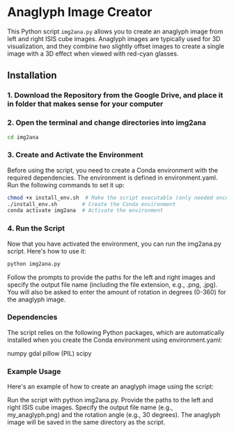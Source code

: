 # Anaglyph Image Creator

This Python script `img2ana.py` allows you to create an anaglyph image from left and right ISIS cube images. Anaglyph images are typically used for 3D visualization, and they combine two slightly offset images to create a single image with a 3D effect when viewed with red-cyan glasses.

## Installation

### 1. Download the Repository from the Google Drive, and place it in folder that makes sense for your computer
### 2. Open the terminal and change directories into img2ana

```bash
cd img2ana
```

### 3. Create and Activate the Environment

Before using the script, you need to create a Conda environment with the required dependencies. The environment is defined in environment.yaml. Run the following commands to set it up:
```bash
chmod +x install_env.sh  # Make the script executable (only needed once)
./install_env.sh        # Create the Conda environment
conda activate img2ana  # Activate the environment
```
### 4. Run the Script
Now that you have activated the environment, you can run the img2ana.py script. Here's how to use it:
```bash
python img2ana.py
```

Follow the prompts to provide the paths for the left and right images and specify the output file name (including the file extension, e.g., .png, .jpg). You will also be asked to enter the amount of rotation in degrees (0-360) for the anaglyph image.

### Dependencies

The script relies on the following Python packages, which are automatically installed when you create the Conda environment using environment.yaml:

numpy
gdal
pillow (PIL)
scipy

### Example Usage

Here's an example of how to create an anaglyph image using the script:

Run the script with python img2ana.py.
Provide the paths to the left and right ISIS cube images.
Specify the output file name (e.g., my_anaglyph.png) and the rotation angle (e.g., 30 degrees).
The anaglyph image will be saved in the same directory as the script.